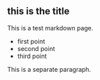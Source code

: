## this is the title

This is a test markdown page.
- first point
- second point
- third point

This is a separate paragraph.